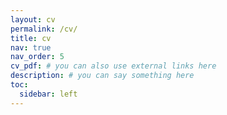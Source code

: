 ```yaml
---
layout: cv
permalink: /cv/
title: cv
nav: true
nav_order: 5
cv_pdf: # you can also use external links here
description: # you can say something here
toc:
  sidebar: left
---
```

